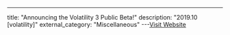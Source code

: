 ---
title: "Announcing the Volatility 3 Public Beta!"
description: "2019.10 [volatility]"
external_category: "Miscellaneous"
---[Visit Website](https://volatility-labs.blogspot.com/2019/10/announcing-volatility-3-public-beta.html)

